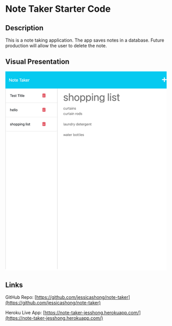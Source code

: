 # Note Taker Starter Code

## Description
This is a note taking application. The app saves notes in a database. Future production will allow the user to delete the note.


## Visual Presentation
![screenshot of note taker](./images/localhost_3001_notes.png)


## Links 
GitHub Repo: [https://github.com/jessicashong/note-taker](https://github.com/jessicashong/note-taker)

Heroku Live App: [https://note-taker-jesshong.herokuapp.com/](https://note-taker-jesshong.herokuapp.com/)